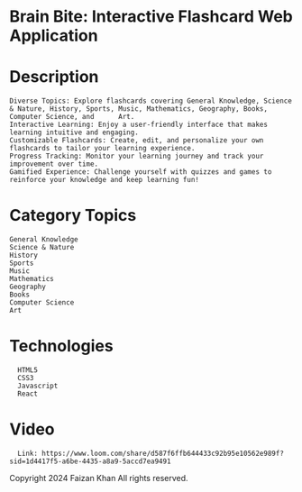 # Brain Bite: Interactive Flashcard Web Application

# Description
    Diverse Topics: Explore flashcards covering General Knowledge, Science & Nature, History, Sports, Music, Mathematics, Geography, Books, Computer Science, and      Art.
    Interactive Learning: Enjoy a user-friendly interface that makes learning intuitive and engaging.
    Customizable Flashcards: Create, edit, and personalize your own flashcards to tailor your learning experience.
    Progress Tracking: Monitor your learning journey and track your improvement over time.
    Gamified Experience: Challenge yourself with quizzes and games to reinforce your knowledge and keep learning fun!
# Category Topics
    General Knowledge
    Science & Nature
    History
    Sports
    Music
    Mathematics
    Geography
    Books
    Computer Science
    Art

# Technologies
      HTML5
      CSS3
      Javascript
      React

# Video
      Link: https://www.loom.com/share/d587f6ffb644433c92b95e10562e989f?sid=1d4417f5-a6be-4435-a8a9-5accd7ea9491

Copyright 2024 Faizan Khan All rights reserved.
